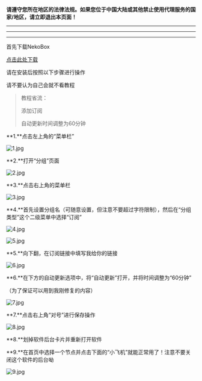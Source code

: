 **请遵守您所在地区的法律法规。如果您位于中国大陆或其他禁止使用代理服务的国家/地区，请立即退出本页面！**

------

------

------





首先下载NekoBox

[点击此处下载](https://ghp.ci/https://github.com/MatsuriDayo/NekoBoxForAndroid/releases/download/1.3.2/NB4A-1.3.2-arm64-v8a.apk)

请在安装后按照以下步骤进行操作

请不要认为自己会就不看教程

> 教程省流：
>
> 添加订阅
>
> 自动更新时间调整为60分钟



**1.**点击左上角的“菜单栏”

![1.jpg](./1.jpg)

**2.**打开“分组”页面

![2.jpg](./2.jpg)

**3.**点击右上角的菜单栏

![3.jpg](./3.jpg)

**4.**首先设置分组名（可随意设置，但注意不要超过字符限制），然后在“分组类型”这个二级菜单中选择“订阅”

![4.jpg](./4.jpg)

![5.jpg](./5.jpg)

**5.**向下翻，在订阅链接中填写我给你的链接

![6.jpg](./6.jpg)

**6.**在下方的自动更新选项中，将“自动更新”打开，并将时间调整为“60分钟”

（为了保证可以用到我刚修复的内容）

![7.jpg](./7.jpg)

**7.**点击右上角“对号”进行保存操作

![8.jpg](./8.jpg)

**8.**划掉软件后台卡片并重新打开软件

**9.**在首页中选择一个节点并点击下面的“小飞机”就能正常用了！注意不要关闭这个软件的后台呦

![9.jpg](./9.jpg)